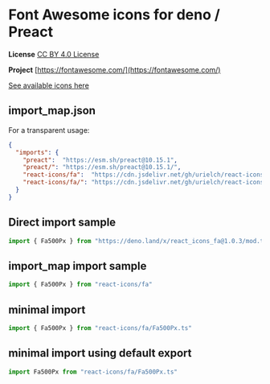 # Font Awesome icons for deno / Preact

**License** [CC BY 4.0 License](https://creativecommons.org/licenses/by/4.0/)

**Project** [https://fontawesome.com/](https://fontawesome.com/)

[See available icons here](https://react-icons.github.io/react-icons/icons?name=fa)

## import_map.json

For a transparent usage:

```json
{
  "imports": {
    "preact":  "https://esm.sh/preact@10.15.1",
    "preact/": "https://esm.sh/preact@10.15.1/",
    "react-icons/fa":  "https://cdn.jsdelivr.net/gh/urielch/react-icons-fa@1.0.3/mod.ts",
    "react-icons/fa/": "https://cdn.jsdelivr.net/gh/urielch/react-icons-fa/ico/",
  }
}
```

## Direct import sample

```ts
import { Fa500Px } from "https://deno.land/x/react_icons_fa@1.0.3/mod.ts"
```

## import_map import sample

```ts
import { Fa500Px } from "react-icons/fa"
```

## minimal import

```ts
import { Fa500Px } from "react-icons/fa/Fa500Px.ts"
```

## minimal import using default export

```ts
import Fa500Px from "react-icons/fa/Fa500Px.ts"
```

